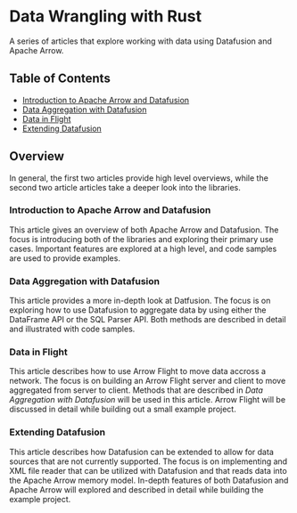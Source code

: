 # Data Wrangling with Rust

A series of articles that explore working with data using Datafusion and Apache Arrow. 

## Table of Contents

* [Introduction to Apache Arrow and Datafusion](./introduction_to_apache_arrow_and_datafusion)
* [Data Aggregation with Datafusion](./data_aggregation_with_datafusion)
* [Data in Flight](./data_in_flight)
* [Extending Datafusion](./extending_datafusion)

## Overview

In general, the first two articles provide high level overviews, while the second two article articles take a deeper look into the libraries.

### Introduction to Apache Arrow and Datafusion

This article gives an overview of both Apache Arrow and Datafusion. The focus is introducing both of the libraries and exploring their primary use cases. Important features are explored at a high level, and code samples are used to provide examples.

### Data Aggregation with Datafusion

This article provides a more in-depth look at Datfusion. The focus is on exploring how to use Datafusion to aggregate data by using either the DataFrame API or the SQL Parser API. Both methods are described in detail and illustrated with code samples.

### Data in Flight

This article describes how to use Arrow Flight to move data accross a network. The focus is on building an Arrow Flight server and client to move aggregated from server to client. Methods that are described in *Data Aggregation with Datafusion* will be used in this article. Arrow Flight will be discussed in detail  while building out a small example project.

### Extending Datafusion

This article describes how Datafusion can be extended to allow for data sources that are not currently supported. The focus is on implementing and XML file reader that can be utilized with Datafusion and that reads data into the Apache Arrow memory model. In-depth features of both Datafusion and Apache Arrow will explored and described in detail while building the example project.
